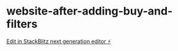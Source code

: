 # website-after-adding-buy-and-filters

[Edit in StackBlitz next generation editor ⚡️](https://stackblitz.com/~/github.com/lok57/website-after-adding-buy-and-filters)